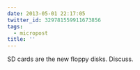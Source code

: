 ```yaml
---
date: 2013-05-01 22:17:05
twitter_id: 329781559911673856
tags:
  - micropost
title: ''
---
```


SD cards are the new floppy disks. Discuss.
